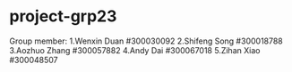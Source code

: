 # project-grp23

Group member: 
1.Wenxin Duan  #300030092
2.Shifeng Song #300018788
3.Aozhuo Zhang #300057882
4.Andy Dai     #300067018
5.Zihan Xiao   #300048507
